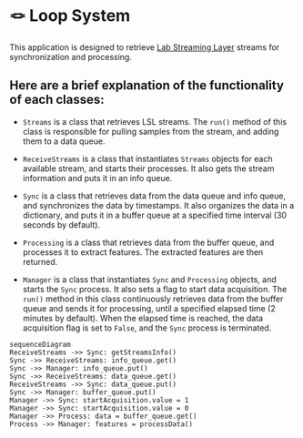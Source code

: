 # 🪢 Loop System

This application is designed to retrieve [Lab Streaming Layer](https://github.com/sccn/labstreaminglayer) streams for
synchronization and processing.

## Here are a brief explanation of the functionality of each classes:

- `Streams` is a class that retrieves LSL streams. The `run()` method of this class is responsible for pulling samples
  from the stream, and adding them to a data queue.

- `ReceiveStreams` is a class that instantiates `Streams` objects for each available stream, and starts their processes.
  It also gets the stream information and puts it in an info queue.

- `Sync` is a class that retrieves data from the data queue and info queue, and synchronizes the data by timestamps. It
  also organizes the data in a dictionary, and puts it in a buffer queue at a specified time interval (30 seconds by
  default).

- `Processing` is a class that retrieves data from the buffer queue, and processes it to extract features. The extracted
  features are then returned.

- `Manager` is a class that instantiates `Sync` and `Processing` objects, and starts the `Sync` process. It also sets a
  flag to start data acquisition. The `run()` method in this class continuously retrieves data from the buffer queue and
  sends it for processing, until a specified elapsed time (2 minutes by default). When the elapsed time is reached, the
  data acquisition flag is set to `False`, and the `Sync` process is terminated.

```mermaid
sequenceDiagram
ReceiveStreams ->> Sync: getStreamsInfo()
Sync ->> ReceiveStreams: info_queue.get()
Sync ->> Manager: info_queue.put()
Sync ->> ReceiveStreams: data_queue.get()
ReceiveStreams ->> Sync: data_queue.put()
Sync ->> Manager: buffer_queue.put()
Manager ->> Sync: startAcquisition.value = 1
Manager ->> Sync: startAcquisition.value = 0
Manager ->> Process: data = buffer_queue.get()
Process ->> Manager: features = processData()
```
